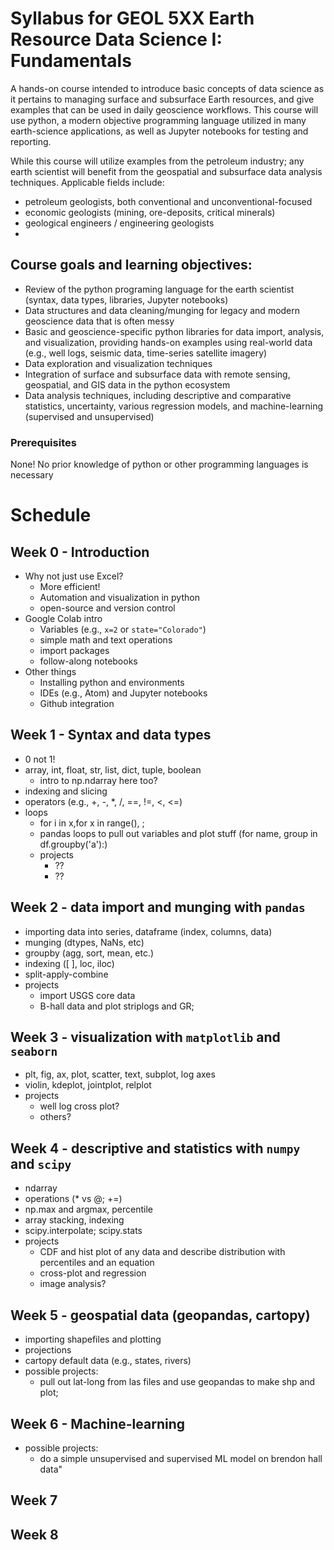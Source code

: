 # Syllabus for GEOL 5XX Earth Resource Data Science I: Fundamentals

A hands-on course intended to introduce basic concepts of data science as it pertains to managing surface and subsurface Earth resources, and give examples that can be used in daily geoscience workflows. This course will use python, a modern objective programming language utilized in many earth-science applications, as well as Jupyter notebooks for testing and reporting.

While this course will utilize examples from the petroleum industry; any earth scientist will benefit from the geospatial and subsurface data analysis techniques. Applicable fields include:
- petroleum geologists, both conventional and unconventional-focused
- economic geologists (mining, ore-deposits, critical minerals)
- geological engineers / engineering geologists
- 

## Course goals and learning objectives:
- Review of the python programing language for the earth scientist (syntax, data types, libraries, Jupyter notebooks)
- Data structures and data cleaning/munging for legacy and modern geoscience data that is often messy
- Basic and geoscience-specific python libraries for data import, analysis, and visualization, providing hands-on examples using real-world data (e.g., well logs, seismic data, time-series satellite imagery)
- Data exploration and visualization techniques
- Integration of surface and subsurface data with remote sensing, geospatial, and GIS data in the python ecosystem
- Data analysis techniques, including descriptive and comparative statistics, uncertainty, various regression models, and machine-learning (supervised and unsupervised)

### Prerequisites
None! No prior knowledge of python or other programming languages is necessary

# Schedule

## Week 0 - Introduction
- Why not just use Excel?
  - More efficient!
  - Automation and visualization in python
  - open-source and version control
- Google Colab intro
  - Variables (e.g., `x=2` or `state="Colorado"`)
  - simple math and text operations
  - import packages
  - follow-along notebooks
- Other things
  - Installing python and environments
  - IDEs (e.g., Atom) and Jupyter notebooks
  - Github integration

## Week 1 - Syntax and data types
- 0 not 1!
- array, int, float, str, list, dict, tuple, boolean
  - intro to np.ndarray here too?
- indexing and slicing
- operators (e.g., +, -, \*, /, ==, !=, <, <=)
- loops
  - for i in x,for x in range(), ;
  - pandas loops to pull out variables and plot stuff (for name, group in df.groupby('a'):)
  - projects
    - ??
    - ??

## Week 2 - **data import and munging** with `pandas`
  - importing data into series, dataframe (index, columns, data)
  - munging (dtypes, NaNs, etc)
  - groupby (agg, sort, mean, etc.)
  - indexing ([ ], loc, iloc)
  - split-apply-combine
  - projects
    - import USGS core data
    - B-hall data and plot striplogs and GR;

## Week 3 - **visualization** with `matplotlib` and `seaborn`
  - plt, fig, ax, plot, scatter, text, subplot, log axes
  - violin, kdeplot, jointplot, relplot
  - projects
    - well log cross plot?
    - others?

## Week 4 - descriptive and statistics with `numpy` and `scipy`
- ndarray
- operations (* vs @; +=)
- np.max and argmax, percentile
- array stacking, indexing
- scipy.interpolate; scipy.stats
- projects
  - CDF and hist plot of any data and describe distribution with percentiles and an equation
  - cross-plot and regression
  - image analysis?


## Week 5 - geospatial data (geopandas, cartopy)
- importing shapefiles and plotting
- projections
- cartopy default data (e.g., states, rivers)
- possible projects:
  - pull out lat-long from las files and use geopandas to make shp and plot;

## Week 6 - Machine-learning
- possible projects:
  - do a simple unsupervised and supervised ML model on brendon hall data"

## Week 7


## Week 8
